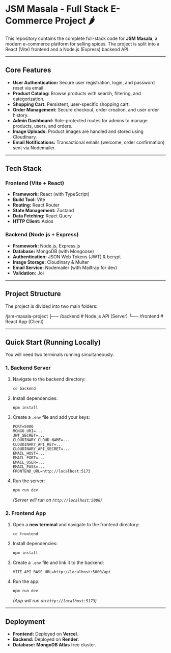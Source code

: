 # JSM Masala - Full Stack E-Commerce Project 🌶️

This repository contains the complete full-stack code for **JSM Masala**, a modern e-commerce platform for selling spices. The project is split into a React (Vite) frontend and a Node.js (Express) backend API.

---

## Core Features

* **User Authentication:** Secure user registration, login, and password reset via email.
* **Product Catalog:** Browse products with search, filtering, and categorization.
* **Shopping Cart:** Persistent, user-specific shopping cart.
* **Order Management:** Secure checkout, order creation, and user order history.
* **Admin Dashboard:** Role-protected routes for admins to manage products, users, and orders.
* **Image Uploads:** Product images are handled and stored using Cloudinary.
* **Email Notifications:** Transactional emails (welcome, order confirmation) sent via Nodemailer.

---

## Tech Stack

### Frontend (Vite + React)

* **Framework:** React (with TypeScript)
* **Build Tool:** Vite
* **Routing:** React Router
* **State Management:** Zustand
* **Data Fetching:** React Query
* **HTTP Client:** Axios

### Backend (Node.js + Express)

* **Framework:** Node.js, Express.js
* **Database:** MongoDB (with Mongoose)
* **Authentication:** JSON Web Tokens (JWT) & bcrypt
* **Image Storage:** Cloudinary & Multer
* **Email Service:** Nodemailer (with Mailtrap for dev)
* **Validation:** Joi

---

## Project Structure

The project is divided into two main folders:

/jsm-masala-project ├── /backend # Node.js API (Server) └── /frontend # React App (Client)



---

## Quick Start (Running Locally)

You will need two terminals running simultaneously.

### 1. Backend Server

1.  Navigate to the backend directory:
    ```bash
    cd backend
    ```
2.  Install dependencies:
    ```bash
    npm install
    ```
3.  Create a `.env` file and add your keys:
    ```env
    PORT=5000
    MONGO_URI=...
    JWT_SECRET=...
    CLOUDINARY_CLOUD_NAME=...
    CLOUDINARY_API_KEY=...
    CLOUDINARY_API_SECRET=...
    EMAIL_HOST=...
    EMAIL_PORT=...
    EMAIL_USER=...
    EMAIL_PASS=...
    FRONTEND_URL=http://localhost:5173
    ```
4.  Run the server:
    ```bash
    npm run dev
    ```
    *(Server will run on `http://localhost:5000`)*

### 2. Frontend App

1.  Open a **new terminal** and navigate to the frontend directory:
    ```bash
    cd frontend
    ```
2.  Install dependencies:
    ```bash
    npm install
    ```
3.  Create a `.env` file and link it to the backend:
    ```env
    VITE_API_BASE_URL=http://localhost:5000/api
    ```
4.  Run the app:
    ```bash
    npm run dev
    ```
    *(App will run on `http://localhost:5173`)*

---

## Deployment

* **Frontend:** Deployed on **Vercel**.
* **Backend:** Deployed on **Render**.
* **Database:** **MongoDB Atlas** free cluster.